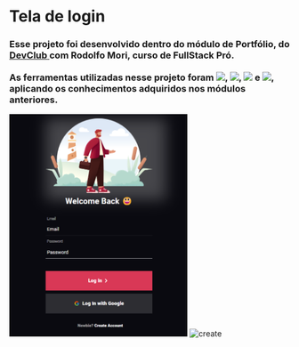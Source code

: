 <h1> Tela de login </h1>

<h3>Esse projeto foi desenvolvido dentro do módulo de Portfólio, do <a href="https://rodolfomori.com.br/devclub/"> DevClub </a> com Rodolfo Mori, curso de FullStack Pró. <br>
<br>
  As ferramentas utilizadas nesse projeto foram <img src="https://img.shields.io/badge/Figma-F24E1E?style=for-the-badge&logo=figma&logoColor=white"/>, <img src="https://img.shields.io/badge/Visual_Studio_Code-0078D4?style=for-the-badge&logo=visual%20studio%20code&logoColor=white"/>, <img src="https://img.shields.io/badge/HTML5-E34F26?style=for-the-badge&logo=html5&logoColor=white"/> e <img src="https://img.shields.io/badge/CSS3-1572B6?style=for-the-badge&logo=css3&logoColor=white"/>, aplicando os conhecimentos adquiridos nos módulos anteriores. </h3>

<img src="https://raw.githubusercontent.com/denisemaoliveira/Tela-de-Login/ddc76b0bcea7b538b0e7764ba4cbc9ac649458eb/img/login.png" alt="login"  height="400px" width=""/>
<img src="https://github.com/denisemaoliveira/Tela-de-Login-Criar-conta/blob/master/img/create_account.png" alt="create"  height="400px" width=""/>
